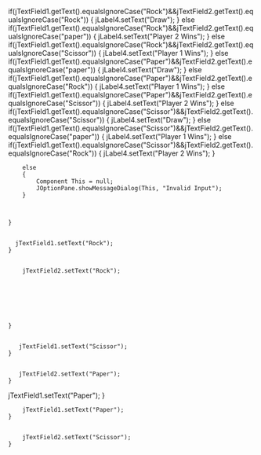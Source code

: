 if(jTextField1.getText().equalsIgnoreCase("Rock")&&jTextField2.getText().equalsIgnoreCase("Rock"))
        {
            jLabel4.setText("Draw");
        }
        else if(jTextField1.getText().equalsIgnoreCase("Rock")&&jTextField2.getText().equalsIgnoreCase("paper"))
        {
        jLabel4.setText("Player 2 Wins");
        }
        else if(jTextField1.getText().equalsIgnoreCase("Rock")&&jTextField2.getText().equalsIgnoreCase("Scissor"))
        {
        jLabel4.setText("Player 1 Wins");
        } 
        else if(jTextField1.getText().equalsIgnoreCase("Paper")&&jTextField2.getText().equalsIgnoreCase("paper"))
        {
        jLabel4.setText("Draw");
        }
        else if(jTextField1.getText().equalsIgnoreCase("Paper")&&jTextField2.getText().equalsIgnoreCase("Rock"))
        {
        jLabel4.setText("Player 1 Wins");
        }
        else if(jTextField1.getText().equalsIgnoreCase("Paper")&&jTextField2.getText().equalsIgnoreCase("Scissor"))
        {
        jLabel4.setText("Player 2 Wins");
        }
        else if(jTextField1.getText().equalsIgnoreCase("Scissor")&&jTextField2.getText().equalsIgnoreCase("Scissor"))
        {
        jLabel4.setText("Draw");
        }
        else if(jTextField1.getText().equalsIgnoreCase("Scissor")&&jTextField2.getText().equalsIgnoreCase("paper"))
        {
        jLabel4.setText("Player 1 Wins");
        }
        else if(jTextField1.getText().equalsIgnoreCase("Scissor")&&jTextField2.getText().equalsIgnoreCase("Rock"))
        {
        jLabel4.setText("Player 2 Wins");
        }
        
        else 
        {
            Component This = null;
            JOptionPane.showMessageDialog(This, "Invalid Input");
        }
         
        
      
    }                                        

   
      jTextField1.setText("Rock");
    }                                        

   
        jTextField2.setText("Rock");
        
        
        
        
        
        
                 
    }                                        

    
       jTextField1.setText("Scissor");
    }                                        

   
       jTextField2.setText("Paper");
    }                                        

   
jTextField1.setText("Paper");
    }                                           

  
        jTextField1.setText("Paper");
    }                                        

   
        jTextField2.setText("Scissor");
    }                                        

